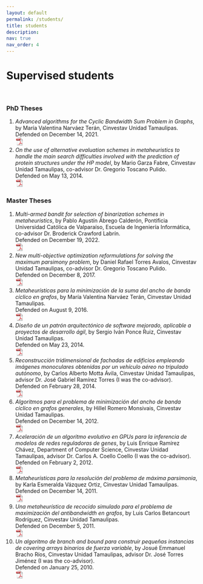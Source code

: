 ```yaml
---
layout: default
permalink: /students/
title: students 
description: 
nav: true
nav_order: 4
---
```


# Supervised students
<br/>

### PhD Theses

<OL>
    <LI>
        <I>Advanced algorithms for the Cyclic Bandwidth Sum Problem in Graphs</I>, by María Valentina Narváez Terán, Cinvestav Unidad Tamaulipas.<BR>
        Defended on December 14, 2021.<BR>
        <A HREF="/assets/theses/PhDThesis-ValentinaNarvaez2021.pdf" Target="_blank"><IMG src="/assets/img/pdf.jpg" height=21 width=21 border=0></A>
    </LI>
    <LI>
        <I>On the use of alternative evaluation schemes in metaheuristics to handle the main search difficulties involved with the prediction of protein structures under the HP model</I>, by Mario Garza Fabre, Cinvestav Unidad Tamaulipas, co-advisor Dr. Gregorio Toscano Pulido.<BR>
        Defended on May 13, 2014.<BR>
        <A HREF="/assets/theses/PhDThesis-MarioGarza2014.pdf" Target="_blank"><IMG src="/assets/img/pdf.jpg" height=21 width=21 border=0></A>
    </LI>
</OL>

### Master Theses

<OL>
    <LI>
        <I>Multi-armed bandit for selection of binarization schemes in metaheuristics</I>, by Pablo Agustín Ábrego Calderón, Pontificia Universidad Católica de Valparaíso, Escuela de Ingeniería Informática, co-advisor Dr. Broderick Crawford Labrín.<BR>
        Defended on December 19, 2022.<BR>
        <A HREF="/assets/theses/MScThesis-PabloAbrego2022.pdf" Target="_blank"><IMG src="/assets/img/pdf.jpg" height=21 width=21 border=0></A>
    </LI>
    <LI>
        <I>New multi-objective optimization reformulations for solving the maximum parsimony problem</I>, by Daniel Rafael Torres Avalos, Cinvestav Unidad Tamaulipas, co-advisor Dr. Gregorio Toscano Pulido.<BR>
        Defended on December 8, 2017.<BR>
        <A HREF="/assets/theses/MScThesis-DanielTorres2017.pdf" Target="_blank"><IMG src="/assets/img/pdf.jpg" height=21 width=21 border=0></A>
    </LI>
    <LI>
        <I>Metaheurísticas para la minimización de la suma del ancho de banda cíclico en grafos</I>, by María Valentina Narváez Terán, Cinvestav Unidad Tamaulipas.<BR>
        Defended on August 9, 2016.<BR>
        <A HREF="/assets/theses/MScThesis-ValentinaNarvaez2016.pdf" Target="_blank"><IMG src="/assets/img/pdf.jpg" height=21 width=21 border=0></A>
    </LI>
    <LI>
        <I>Diseño de un patrón arquitectónico de software mejorado, aplicable a proyectos de desarrollo ágil</I>, by Sergio Iván Ponce Ruiz, Cinvestav Unidad Tamaulipas.<BR>
        Defended on May 23, 2014.<BR>
        <A HREF="/assets/theses/MScThesis-SergioPonce2014.pdf" Target="_blank"><IMG src="/assets/img/pdf.jpg" height=21 width=21 border=0></A>
    </LI>
    <LI>
        <I>Reconstrucción tridimensional de fachadas de edificios empleando imágenes monoculares obtenidas por un vehículo aéreo no tripulado autónomo</I>, by Carlos Alberto Motta Ávila, Cinvestav Unidad Tamaulipas, advisor Dr. José Gabriel Ramírez Torres (I was the co-advisor).<BR>
        Defended on February 28, 2014.<BR>
        <A HREF="/assets/theses/MScThesis-CarlosMotta2014.pdf" Target="_blank"><IMG src="/assets/img/pdf.jpg" height=21 width=21 border=0></A>
    </LI>
    <LI>
        <I>Algoritmos para el problema de minimización del ancho de banda cíclico en grafos generales</I>, by Hillel Romero Monsivais, Cinvestav Unidad Tamaulipas.<BR>
        Defended on December 14, 2012.<BR>
        <A HREF="/assets/theses/MScThesis-HillelRomero2012.pdf" Target="_blank"><IMG src="/assets/img/pdf.jpg" height=21 width=21 border=0></A>
    </LI>
    <LI>
        <I>Aceleración de un algoritmo evolutivo en GPUs para la inferencia de modelos de redes reguladoras de genes</I>, by Luis Enrique Ramírez Chávez, Department of Computer Science, Cinvestav Unidad Tamaulipas, advisor Dr. Carlos A. Coello Coello (I was the co-advisor). <BR>
        Defended on February 2, 2012.<BR>
        <A HREF="/assets/theses/MScThesis-LuisRamirez2012.pdf" Target="_blank"><IMG src="/assets/img/pdf.jpg" height=21 width=21 border=0></A>
    </LI>
    <LI>
        <I>Metaheurísticas para la resolución del problema de máxima parsimonia</I></A>, by Karla Esmeralda Vázquez Ortiz, Cinvestav Unidad Tamaulipas.<BR>
        Defended on December 14, 2011.<BR>
        <A HREF="/assets/theses/MScThesis-KarlaVazquez2011.pdf" Target="_blank"><IMG src="/assets/img/pdf.jpg" height=21 width=21 border=0></A>
    </LI>
    <LI>
        <I>Una metaheurística de recocido simulado para el problema de maximización del antibandwidth en grafos</I>, by Luis Carlos Betancourt Rodríguez, Cinvestav Unidad Tamaulipas.<BR>
        Defended on December 5, 2011.<BR>
        <A HREF="/assets/theses/MScThesis-LuisBetancourt2011.pdf" Target="_blank"><IMG src="/assets/img/pdf.jpg" height=21 width=21 border=0></A>
    </LI>
    <LI>
        <I>Un algoritmo de branch and bound para construir pequeñas instancias de covering arrays binarios de fuerza variable</I>, by Josué Emmanuel Bracho Ríos, Cinvestav Unidad Tamaulipas, advisor Dr. José Torres Jiménez  (I was the co-advisor).<BR>
        Defended on January 25, 2010.<BR>
        <A HREF="/assets/theses/MScThesis-JosueBracho2010.pdf" Target="_blank"><IMG src="/assets/img/pdf.jpg" height=21 width=21 border=0></A>
    </LI>
</OL>
